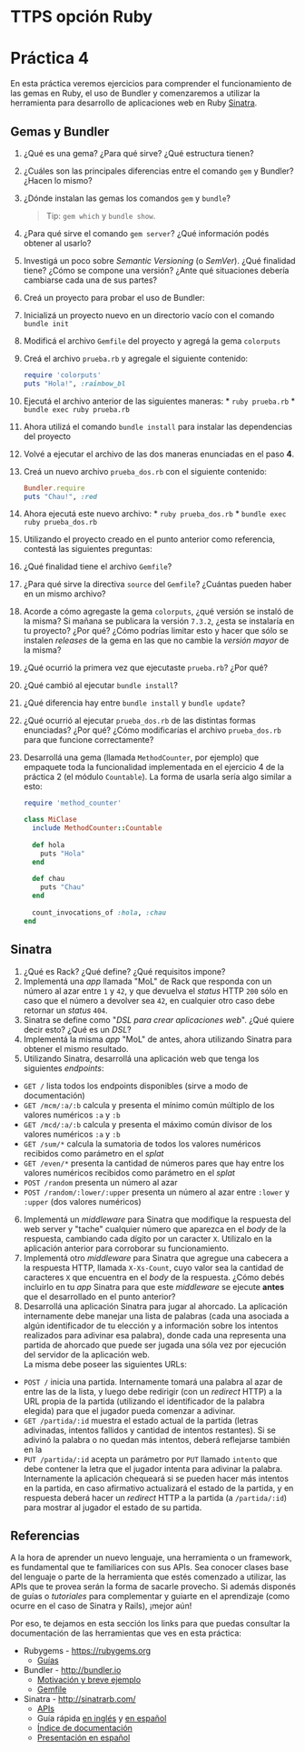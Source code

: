 # TTPS opción Ruby

# Práctica 4

En esta práctica veremos ejercicios para comprender el funcionamiento de las gemas en Ruby, el uso de Bundler y
comenzaremos a utilizar la herramienta para desarrollo de aplicaciones web en Ruby [Sinatra](http://sinatrarb.com/).

## Gemas y Bundler

1. ¿Qué es una gema? ¿Para qué sirve? ¿Qué estructura tienen?
2. ¿Cuáles son las principales diferencias entre el comando `gem` y Bundler? ¿Hacen lo mismo?
3. ¿Dónde instalan las gemas los comandos `gem` y `bundle`?
   > Tip: `gem which` y `bundle show`.
4. ¿Para qué sirve el comando `gem server`? ¿Qué información podés obtener al usarlo?
5. Investigá un poco sobre *Semantic Versioning* (o *SemVer*). ¿Qué finalidad tiene? ¿Cómo se compone una versión? ¿Ante
   qué situaciones debería cambiarse cada una de sus partes?
6. Creá un proyecto para probar el uso de Bundler:
  1. Inicializá un proyecto nuevo en un directorio vacío con el comando `bundle init`
  2. Modificá el archivo `Gemfile` del proyecto y agregá la gema `colorputs`
  3. Creá el archivo `prueba.rb` y agregale el siguiente contenido:

     ```ruby
     require 'colorputs'
     puts "Hola!", :rainbow_bl
     ```

  4. Ejecutá el archivo anterior de las siguientes maneras:
    * `ruby prueba.rb`
    * `bundle exec ruby prueba.rb`
  5. Ahora utilizá el comando `bundle install` para instalar las dependencias del proyecto
  6. Volvé a ejecutar el archivo de las dos maneras enunciadas en el paso **4**.
  7. Creá un nuevo archivo `prueba_dos.rb` con el siguiente contenido:

     ```ruby
     Bundler.require
     puts "Chau!", :red
     ```

   8. Ahora ejecutá este nuevo archivo:
     * `ruby prueba_dos.rb`
     * `bundle exec ruby prueba_dos.rb`

7. Utilizando el proyecto creado en el punto anterior como referencia, contestá las siguientes preguntas:
  1. ¿Qué finalidad tiene el archivo `Gemfile`?
  2. ¿Para qué sirve la directiva `source` del `Gemfile`? ¿Cuántas pueden haber en un mismo archivo?
  3. Acorde a cómo agregaste la gema `colorputs`, ¿qué versión se instaló de la misma? Si mañana se publicara la versión
     `7.3.2`, ¿esta se instalaría en tu proyecto? ¿Por qué? ¿Cómo podrías limitar esto y hacer que sólo se instalen
     *releases* de la gema en las que no cambie la *versión mayor* de la misma?
  4. ¿Qué ocurrió la primera vez que ejecutaste `prueba.rb`? ¿Por qué?
  5. ¿Qué cambió al ejecutar `bundle install`?
  6. ¿Qué diferencia hay entre `bundle install` y `bundle update`?
  7. ¿Qué ocurrió al ejecutar `prueba_dos.rb` de las distintas formas enunciadas? ¿Por qué? ¿Cómo modificarías el
     archivo `prueba_dos.rb` para que funcione correctamente?
8. Desarrollá una gema (llamada `MethodCounter`, por ejemplo) que empaquete toda la funcionalidad implementada en el ejercicio 4 de la práctica 2 (el módulo `Countable`).
   La forma de usarla sería algo similar a esto:

   ```ruby
   require 'method_counter'
   
   class MiClase
     include MethodCounter::Countable
     
     def hola
       puts "Hola"
     end
     
     def chau
       puts "Chau"
     end
     
     count_invocations_of :hola, :chau
   end
   ```

## Sinatra

1. ¿Qué es Rack? ¿Qué define? ¿Qué requisitos impone?
2. Implementá una *app* llamada "MoL" de Rack que responda con un número al azar entre `1` y `42`, y que devuelva el
   *status* HTTP `200` sólo en caso que el número a devolver sea `42`, en cualquier otro caso debe retornar un *status*
   `404`.
3. Sinatra se define como "*DSL para crear aplicaciones web*". ¿Qué quiere decir esto? ¿Qué es un *DSL*?
4. Implementá la misma *app* "MoL" de antes, ahora utilizando Sinatra para obtener el mismo resultado.
5. Utilizando Sinatra, desarrollá una aplicación web que tenga los siguientes *endpoints*:
  * `GET /` lista todos los endpoints disponibles (sirve a modo de documentación)
  * `GET /mcm/:a/:b` calcula y presenta el mínimo común múltiplo de los valores numéricos `:a` y `:b`
  * `GET /mcd/:a/:b` calcula y presenta el máximo común divisor de los valores numéricos `:a` y `:b`
  * `GET /sum/*` calcula la sumatoria de todos los valores numéricos recibidos como parámetro en el *splat*
  * `GET /even/*` presenta la cantidad de números pares que hay entre los valores numéricos recibidos como parámetro en
    el *splat*
  * `POST /random` presenta un número al azar
  * `POST /random/:lower/:upper` presenta un número al azar entre `:lower` y `:upper` (dos valores numéricos)
6. Implementá un *middleware* para Sinatra que modifique la respuesta del web server y "tache" cualquier número que
   aparezca en el *body* de la respuesta, cambiando cada dígito por un caracter `X`. Utilizalo en la aplicación anterior
   para corroborar su funcionamiento.
7. Implementá otro *middleware* para Sinatra que agregue una cabecera a la respuesta HTTP, llamada `X-Xs-Count`, cuyo
   valor sea la cantidad de caracteres `X` que encuentra en el *body* de la respuesta. ¿Cómo debés incluirlo en tu *app*
   Sinatra para que este *middleware* se ejecute **antes** que el desarrollado en el punto anterior?
8. Desarrollá una aplicación Sinatra para jugar al ahorcado. La aplicación internamente debe manejar una lista de
   palabras (cada una asociada a algún identificador de tu elección y a información sobre los intentos realizados para
   adivinar esa palabra), donde cada una representa una partida de ahorcado que puede ser jugada una sóla vez por
   ejecución del servidor de la aplicación web.  
   La misma debe poseer las siguientes URLs:
  * `POST /` inicia una partida. Internamente tomará una palabra al azar de entre las de la lista, y luego debe
    redirigir (con un *redirect* HTTP) a la URL propia de la partida (utilizando el identificador de la palabra elegida)
    para que el jugador pueda comenzar a adivinar.
  * `GET /partida/:id` muestra el estado actual de la partida (letras adivinadas, intentos fallidos y cantidad de
    intentos restantes). Si se adivinó la palabra o no quedan más intentos, deberá reflejarse también en la
  * `PUT /partida/:id` acepta un parámetro por `PUT` llamado `intento` que debe contener la letra que el jugador intenta
    para adivinar la palabra. Internamente la aplicación chequeará si se pueden hacer más intentos en la partida, en
    caso afirmativo actualizará el estado de la partida, y en respuesta deberá hacer un *redirect* HTTP a la partida (a
    `/partida/:id`) para mostrar al jugador el estado de su partida.

## Referencias

A la hora de aprender un nuevo lenguaje, una herramienta o un framework, es fundamental que te familiarices con sus
APIs. Sea conocer clases base del lenguaje o parte de la herramienta que estés comenzado a utilizar, las APIs que te
provea serán la forma de sacarle provecho. Si además disponés de guías o *tutoriales* para complementar y guiarte en el
aprendizaje (como ocurre en el caso de Sinatra y Rails), ¡mejor aún!

Por eso, te dejamos en esta sección los links para que puedas consultar la documentación de las herramientas que ves en
esta práctica:

* Rubygems - https://rubygems.org
  * [Guías](http://guides.rubygems.org/)
* Bundler - http://bundler.io
  * [Motivación y breve ejemplo](http://bundler.io/rationale.html)
  * [Gemfile](http://bundler.io/gemfile.html)
* Sinatra - http://sinatrarb.com/
  * [APIs](http://www.rubydoc.info/gems/sinatra)
  * Guía rápida [en inglés](http://www.sinatrarb.com/intro.html) y [en español](http://www.sinatrarb.com/intro-es.html)
  * [Índice de documentación](http://www.sinatrarb.com/documentation.html)
  * [Presentación en español](http://www.slideshare.net/godfoca/sinatra-1282891)
